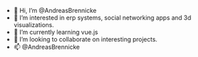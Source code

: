 - 👋 Hi, I’m @AndreasBrennicke
- 👀 I’m interested in erp systems, social networking apps and 3d visualizations.
- 🌱 I’m currently learning vue.js
- 💞️ I’m looking to collaborate on interesting projects.
- 📫 @AndreasBrennicke

<!---
AndreasBrennicke/AndreasBrennicke is a ✨ special ✨ repository because its `README.md` (this file) appears on your GitHub profile.
You can click the Preview link to take a look at your changes.
--->
